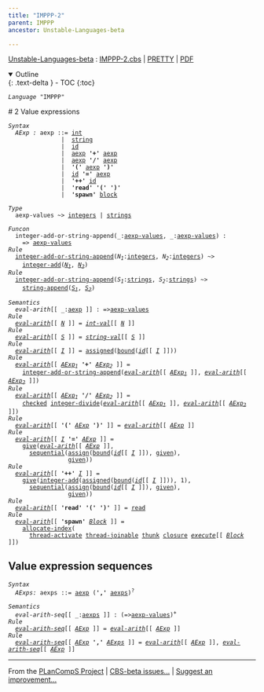```yaml
---
title: "IMPPP-2"
parent: IMPPP
ancestor: Unstable-Languages-beta

---
```


[Unstable-Languages-beta] : [IMPPP-2.cbs] \| [PRETTY] \| [PDF]

<details open markdown="block">
  <summary>
    Outline
  </summary>
  {: .text-delta }
- TOC
{:toc}
</details>

<div class="highlighter-rouge"><pre class="highlight"><code><i class="keyword">Language</i> <span id="Language_IMPPP">"IMPPP"</span></code></pre></div>
# <span id="SectionNumber_2">2</span> Value expressions

<div class="highlighter-rouge"><pre class="highlight"><code><i class="keyword">Syntax</i> 
  <i class="keyword"></i><i class="var"><i class="var"><span id="VariableStem_AExp">AExp</span></i> :</i> <span class="syn-name"><span id="SyntaxName_aexp">aexp</span></span> ::= <span class="syn-name"><a href="../IMPPP-1/index.html#SyntaxName_int">int</a></span>
               |  <span class="syn-name"><a href="../IMPPP-1/index.html#SyntaxName_string">string</a></span>
               |  <span class="syn-name"><a href="../IMPPP-1/index.html#SyntaxName_id">id</a></span> 
               |  <span class="syn-name"><a href="#SyntaxName_aexp">aexp</a></span> <b class="atom">'+'</b> <span class="syn-name"><a href="#SyntaxName_aexp">aexp</a></span> 
               |  <span class="syn-name"><a href="#SyntaxName_aexp">aexp</a></span> <b class="atom">'/'</b> <span class="syn-name"><a href="#SyntaxName_aexp">aexp</a></span>
               |  <b class="atom">'('</b> <span class="syn-name"><a href="#SyntaxName_aexp">aexp</a></span> <b class="atom">')'</b>
               |  <span class="syn-name"><a href="../IMPPP-1/index.html#SyntaxName_id">id</a></span> <b class="atom">'='</b> <span class="syn-name"><a href="#SyntaxName_aexp">aexp</a></span>
               |  <b class="atom">'++'</b> <span class="syn-name"><a href="../IMPPP-1/index.html#SyntaxName_id">id</a></span>
               |  <b class="atom">'read'</b> <b class="atom">'('</b> <b class="atom">')'</b>
               |  <b class="atom">'spawn'</b> <span class="syn-name"><a href="../IMPPP-4/index.html#SyntaxName_block">block</a></span></code></pre></div>


<div class="highlighter-rouge"><pre class="highlight"><code><i class="keyword">Type</i>
  <span class="name"><span id="Name_aexp-values">aexp-values</span></span> ~> <span class="name"><a href="../../../../../Funcons-beta/Values/Primitive/Integers/index.html#Name_integers">integers</a></span> | <span class="name"><a href="../../../../../Funcons-beta/Values/Composite/Strings/index.html#Name_strings">strings</a></span></code></pre></div>

<div class="highlighter-rouge"><pre class="highlight"><code><i class="keyword">Funcon</i>
  <span class="name"><span id="Name_integer-add-or-string-append">integer-add-or-string-append</span></span>(_:<span class="name"><a href="#Name_aexp-values">aexp-values</a></span>, _:<span class="name"><a href="#Name_aexp-values">aexp-values</a></span>) :
    => <span class="name"><a href="#Name_aexp-values">aexp-values</a></span>
<i class="keyword">Rule</i>
  <span class="name"><a href="#Name_integer-add-or-string-append">integer-add-or-string-append</a></span>(<span id="Variable134_N1"><i class="var">N<sub class="sub">1</sub></i></span>:<span class="name"><a href="../../../../../Funcons-beta/Values/Primitive/Integers/index.html#Name_integers">integers</a></span>, <span id="Variable143_N2"><i class="var">N<sub class="sub">2</sub></i></span>:<span class="name"><a href="../../../../../Funcons-beta/Values/Primitive/Integers/index.html#Name_integers">integers</a></span>) ~>
    <span class="name"><a href="../../../../../Funcons-beta/Values/Primitive/Integers/index.html#Name_integer-add">integer-add</a></span>(<a href="#Variable134_N1"><i class="var">N<sub class="sub">1</sub></i></a>, <a href="#Variable143_N2"><i class="var">N<sub class="sub">2</sub></i></a>)
<i class="keyword">Rule</i>
  <span class="name"><a href="#Name_integer-add-or-string-append">integer-add-or-string-append</a></span>(<span id="Variable183_S1"><i class="var">S<sub class="sub">1</sub></i></span>:<span class="name"><a href="../../../../../Funcons-beta/Values/Composite/Strings/index.html#Name_strings">strings</a></span>, <span id="Variable192_S2"><i class="var">S<sub class="sub">2</sub></i></span>:<span class="name"><a href="../../../../../Funcons-beta/Values/Composite/Strings/index.html#Name_strings">strings</a></span>) ~>
    <span class="name"><a href="../../../../../Funcons-beta/Values/Composite/Strings/index.html#Name_string-append">string-append</a></span>(<a href="#Variable183_S1"><i class="var">S<sub class="sub">1</sub></i></a>, <a href="#Variable192_S2"><i class="var">S<sub class="sub">2</sub></i></a>)</code></pre></div>

<div class="highlighter-rouge"><pre class="highlight"><code><i class="keyword">Semantics</i>       
  <i class="sem-name"><span id="SemanticsName_eval-arith">eval-arith</span></i>[[ _:<span class="syn-name"><a href="#SyntaxName_aexp">aexp</a></span> ]] : =><span class="name"><a href="#Name_aexp-values">aexp-values</a></span>
<i class="keyword">Rule</i>
  <i class="sem-name"><a href="#SemanticsName_eval-arith">eval-arith</a></i>[[ <span id="Variable244_N"><i class="var"><a href="../IMPPP-1/index.html#VariableStem_N">N</a></i></span> ]] = <i class="sem-name"><a href="../IMPPP-1/index.html#SemanticsName_int-val">int-val</a></i>[[ <a href="#Variable244_N"><i class="var">N</i></a> ]]
<i class="keyword">Rule</i>
  <i class="sem-name"><a href="#SemanticsName_eval-arith">eval-arith</a></i>[[ <span id="Variable273_S"><i class="var"><a href="../IMPPP-1/index.html#VariableStem_S">S</a></i></span> ]] = <i class="sem-name"><a href="../IMPPP-1/index.html#SemanticsName_string-val">string-val</a></i>[[ <a href="#Variable273_S"><i class="var">S</i></a> ]]
<i class="keyword">Rule</i>
  <i class="sem-name"><a href="#SemanticsName_eval-arith">eval-arith</a></i>[[ <span id="Variable302_I"><i class="var"><a href="../IMPPP-1/index.html#VariableStem_I">I</a></i></span> ]] = <span class="name"><a href="../../../../../Funcons-beta/Computations/Normal/Storing/index.html#Name_assigned">assigned</a></span>(<span class="name"><a href="../../../../../Funcons-beta/Computations/Normal/Binding/index.html#Name_bound">bound</a></span>(<i class="sem-name"><a href="../IMPPP-1/index.html#SemanticsName_id">id</a></i>[[ <a href="#Variable302_I"><i class="var">I</i></a> ]]))
<i class="keyword">Rule</i>
  <i class="sem-name"><a href="#SemanticsName_eval-arith">eval-arith</a></i>[[ <span id="Variable346_AExp1"><i class="var"><a href="#VariableStem_AExp">AExp</a><sub class="sub">1</sub></i></span> <b class="atom">'+'</b> <span id="Variable354_AExp2"><i class="var"><a href="#VariableStem_AExp">AExp</a><sub class="sub">2</sub></i></span> ]] = 
    <span class="name"><a href="#Name_integer-add-or-string-append">integer-add-or-string-append</a></span>(<i class="sem-name"><a href="#SemanticsName_eval-arith">eval-arith</a></i>[[ <a href="#Variable346_AExp1"><i class="var">AExp<sub class="sub">1</sub></i></a> ]], <i class="sem-name"><a href="#SemanticsName_eval-arith">eval-arith</a></i>[[ <a href="#Variable354_AExp2"><i class="var">AExp<sub class="sub">2</sub></i></a> ]])
<i class="keyword">Rule</i>
  <i class="sem-name"><a href="#SemanticsName_eval-arith">eval-arith</a></i>[[ <span id="Variable408_AExp1"><i class="var"><a href="#VariableStem_AExp">AExp</a><sub class="sub">1</sub></i></span> <b class="atom">'/'</b> <span id="Variable416_AExp2"><i class="var"><a href="#VariableStem_AExp">AExp</a><sub class="sub">2</sub></i></span> ]] = 
    <span class="name"><a href="../../../../../Funcons-beta/Computations/Abnormal/Failing/index.html#Name_checked">checked</a></span> <span class="name"><a href="../../../../../Funcons-beta/Values/Primitive/Integers/index.html#Name_integer-divide">integer-divide</a></span>(<i class="sem-name"><a href="#SemanticsName_eval-arith">eval-arith</a></i>[[ <a href="#Variable408_AExp1"><i class="var">AExp<sub class="sub">1</sub></i></a> ]], <i class="sem-name"><a href="#SemanticsName_eval-arith">eval-arith</a></i>[[ <a href="#Variable416_AExp2"><i class="var">AExp<sub class="sub">2</sub></i></a> ]])
<i class="keyword">Rule</i>
  <i class="sem-name"><a href="#SemanticsName_eval-arith">eval-arith</a></i>[[ <b class="atom">'('</b> <span id="Variable473_AExp"><i class="var"><a href="#VariableStem_AExp">AExp</a></i></span> <b class="atom">')'</b> ]] = <i class="sem-name"><a href="#SemanticsName_eval-arith">eval-arith</a></i>[[ <a href="#Variable473_AExp"><i class="var">AExp</i></a> ]]
<i class="keyword">Rule</i>
  <i class="sem-name"><a href="#SemanticsName_eval-arith">eval-arith</a></i>[[ <span id="Variable506_I"><i class="var"><a href="../IMPPP-1/index.html#VariableStem_I">I</a></i></span> <b class="atom">'='</b> <span id="Variable513_AExp"><i class="var"><a href="#VariableStem_AExp">AExp</a></i></span> ]] = 
    <span class="name"><a href="../../../../../Funcons-beta/Computations/Normal/Giving/index.html#Name_give">give</a></span>(<i class="sem-name"><a href="#SemanticsName_eval-arith">eval-arith</a></i>[[ <a href="#Variable513_AExp"><i class="var">AExp</i></a> ]],
      <span class="name"><a href="../../../../../Funcons-beta/Computations/Normal/Flowing/index.html#Name_sequential">sequential</a></span>(<span class="name"><a href="../../../../../Funcons-beta/Computations/Normal/Storing/index.html#Name_assign">assign</a></span>(<span class="name"><a href="../../../../../Funcons-beta/Computations/Normal/Binding/index.html#Name_bound">bound</a></span>(<i class="sem-name"><a href="../IMPPP-1/index.html#SemanticsName_id">id</a></i>[[ <a href="#Variable506_I"><i class="var">I</i></a> ]]), <span class="name"><a href="../../../../../Funcons-beta/Computations/Normal/Giving/index.html#Name_given">given</a></span>),
                 <span class="name"><a href="../../../../../Funcons-beta/Computations/Normal/Giving/index.html#Name_given">given</a></span>))
<i class="keyword">Rule</i>
  <i class="sem-name"><a href="#SemanticsName_eval-arith">eval-arith</a></i>[[ <b class="atom">'++'</b> <span id="Variable593_I"><i class="var"><a href="../IMPPP-1/index.html#VariableStem_I">I</a></i></span> ]] = 
    <span class="name"><a href="../../../../../Funcons-beta/Computations/Normal/Giving/index.html#Name_give">give</a></span>(<span class="name"><a href="../../../../../Funcons-beta/Values/Primitive/Integers/index.html#Name_integer-add">integer-add</a></span>(<span class="name"><a href="../../../../../Funcons-beta/Computations/Normal/Storing/index.html#Name_assigned">assigned</a></span>(<span class="name"><a href="../../../../../Funcons-beta/Computations/Normal/Binding/index.html#Name_bound">bound</a></span>(<i class="sem-name"><a href="../IMPPP-1/index.html#SemanticsName_id">id</a></i>[[ <a href="#Variable593_I"><i class="var">I</i></a> ]])), 1),
      <span class="name"><a href="../../../../../Funcons-beta/Computations/Normal/Flowing/index.html#Name_sequential">sequential</a></span>(<span class="name"><a href="../../../../../Funcons-beta/Computations/Normal/Storing/index.html#Name_assign">assign</a></span>(<span class="name"><a href="../../../../../Funcons-beta/Computations/Normal/Binding/index.html#Name_bound">bound</a></span>(<i class="sem-name"><a href="../IMPPP-1/index.html#SemanticsName_id">id</a></i>[[ <a href="#Variable593_I"><i class="var">I</i></a> ]]), <span class="name"><a href="../../../../../Funcons-beta/Computations/Normal/Giving/index.html#Name_given">given</a></span>),
                 <span class="name"><a href="../../../../../Funcons-beta/Computations/Normal/Giving/index.html#Name_given">given</a></span>))
<i class="keyword">Rule</i>
  <i class="sem-name"><a href="#SemanticsName_eval-arith">eval-arith</a></i>[[ <b class="atom">'read'</b> <b class="atom">'('</b> <b class="atom">')'</b> ]] = <span class="name"><a href="../../../../../Funcons-beta/Computations/Normal/Interacting/index.html#Name_read">read</a></span>
<i class="keyword">Rule</i>
  <i class="sem-name"><a href="#SemanticsName_eval-arith">eval-arith</a></i>[[ <b class="atom">'spawn'</b> <span id="Variable718_Block"><i class="var"><a href="../IMPPP-4/index.html#VariableStem_Block">Block</a></i></span> ]] =
    <span class="name"><a href="../../../../../Unstable-Funcons-beta/Computations/Normal/Indexing/index.html#Name_allocate-index">allocate-index</a></span>(
      <span class="name"><a href="../../../../../Unstable-Funcons-beta/Computations/Threads/Multithreading/index.html#Name_thread-activate">thread-activate</a></span> <span class="name"><a href="../../../../../Unstable-Funcons-beta/Computations/Threads/Multithreading/index.html#Name_thread-joinable">thread-joinable</a></span> <span class="name"><a href="../../../../../Funcons-beta/Values/Abstraction/Thunks/index.html#Name_thunk">thunk</a></span> <span class="name"><a href="../../../../../Funcons-beta/Values/Abstraction/Generic/index.html#Name_closure">closure</a></span> <i class="sem-name"><a href="../IMPPP-4/index.html#SemanticsName_execute">execute</a></i>[[ <a href="#Variable718_Block"><i class="var">Block</i></a> ]])</code></pre></div>


## Value expression sequences

<div class="highlighter-rouge"><pre class="highlight"><code><i class="keyword">Syntax</i>
  <i class="keyword"></i><i class="var"><i class="var"><span id="VariableStem_AExps">AExps</span></i>:</i> <span class="syn-name"><span id="SyntaxName_aexps">aexps</span></span> ::= <span class="syn-name"><a href="#SyntaxName_aexp">aexp</a></span> (<b class="atom">','</b> <span class="syn-name"><a href="#SyntaxName_aexps">aexps</a></span>)<sup class="sup">?</sup></code></pre></div>

<div class="highlighter-rouge"><pre class="highlight"><code><i class="keyword">Semantics</i>
  <i class="sem-name"><span id="SemanticsName_eval-arith-seq">eval-arith-seq</span></i>[[ _:<span class="syn-name"><a href="#SyntaxName_aexps">aexps</a></span> ]] : (=><span class="name"><a href="#Name_aexp-values">aexp-values</a></span>)<sup class="sup">+</sup>
<i class="keyword">Rule</i>
  <i class="sem-name"><a href="#SemanticsName_eval-arith-seq">eval-arith-seq</a></i>[[ <span id="Variable833_AExp"><i class="var"><a href="#VariableStem_AExp">AExp</a></i></span> ]] = <i class="sem-name"><a href="#SemanticsName_eval-arith">eval-arith</a></i>[[ <a href="#Variable833_AExp"><i class="var">AExp</i></a> ]]
<i class="keyword">Rule</i>
  <i class="sem-name"><a href="#SemanticsName_eval-arith-seq">eval-arith-seq</a></i>[[ <span id="Variable862_AExp"><i class="var"><a href="#VariableStem_AExp">AExp</a></i></span> <b class="atom">','</b> <span id="Variable869_AExps"><i class="var"><a href="#VariableStem_AExps">AExps</a></i></span> ]] = <i class="sem-name"><a href="#SemanticsName_eval-arith">eval-arith</a></i>[[ <a href="#Variable862_AExp"><i class="var">AExp</i></a> ]], <i class="sem-name"><a href="#SemanticsName_eval-arith-seq">eval-arith-seq</a></i>[[ <a href="#Variable862_AExp"><i class="var">AExp</i></a> ]]</code></pre></div>


[Funcons-beta]: /CBS-beta/docs/Funcons-beta
  "FUNCONS-BETA"
[Unstable-Funcons-beta]: /CBS-beta/docs/Unstable-Funcons-beta
  "UNSTABLE-FUNCONS-BETA"
[Languages-beta]: /CBS-beta/docs/Languages-beta
  "LANGUAGES-BETA"
[Unstable-Languages-beta]: /CBS-beta/docs/Unstable-Languages-beta
  "UNSTABLE-LANGUAGES-BETA"
[CBS-beta]: /CBS-beta
  "CBS-BETA"
[IMPPP-2.cbs]: https://github.com/plancomps/CBS-beta/blob/master/Unstable-Languages-beta/IMP-Plus-Plus/IMPPP-cbs/IMPPP/IMPPP-2/IMPPP-2.cbs
  "CBS SOURCE FILE ON GITHUB"
[PLAIN]: /CBS-beta/docs/Unstable-Languages-beta/IMP-Plus-Plus/IMPPP-cbs/IMPPP/IMPPP-2
  "CBS SOURCE WEB PAGE"
[PRETTY]: /CBS-beta/math/Unstable-Languages-beta/IMP-Plus-Plus/IMPPP-cbs/IMPPP/IMPPP-2
  "CBS-KATEX WEB PAGE"
[PDF]: /CBS-beta/math/Unstable-Languages-beta/IMP-Plus-Plus/IMPPP-cbs/IMPPP/IMPPP-2/IMPPP-2.pdf
  "CBS-LATEX PDF FILE"
[PLanCompS Project]: https://plancomps.github.io
  "PROGRAMMING LANGUAGE COMPONENTS AND SPECIFICATIONS PROJECT HOME PAGE"

____

From the [PLanCompS Project] | [CBS-beta issues...] | [Suggest an improvement...]

[CBS-beta issues...]: https://github.com/plancomps/CBS-beta/issues
   "CBS-BETA ISSUE REPORTS ON GITHUB"
 [Suggest an improvement...]: mailto:plancomps@gmail.com?Subject=CBS-beta%20-%20comment&Body=Re%3A%20CBS-beta%20specification%20at%20IMPPP/IMPPP-2/IMPPP-2.cbs%0A%0AComment/Query/Issue/Suggestion%3A%0A%0A%0ASignature%3A%0A
   "GENERATE AN EMAIL TEMPLATE"
